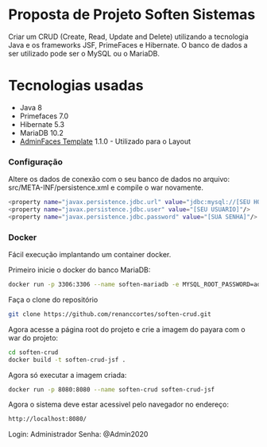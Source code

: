 # Proposta de Projeto Soften Sistemas

 Criar um CRUD (Create, Read, Update and Delete) utilizando a tecnologia
Java e os frameworks JSF, PrimeFaces e Hibernate. O banco de dados a ser
utilizado pode ser o MySQL ou o MariaDB.
  
# Tecnologias usadas
  - Java 8
  - Primefaces 7.0
  - Hibernate 5.3 
  - MariaDB 10.2
  - [AdminFaces Template] 1.1.0 - Utilizado para o Layout
 

### Configuração

Altere os dados de conexão com o seu banco de dados no arquivo: src/META-INF/persistence.xml e compile o war novamente.
 ```sh
<property name="javax.persistence.jdbc.url" value="jdbc:mysql://[SEU HOST]/softenbd"/>  //O Docker cria uma interface bridge com o ip que deve se colocar
<property name="javax.persistence.jdbc.user" value="[SEU USUARIO]"/> 
<property name="javax.persistence.jdbc.password" value="[SUA SENHA]"/>
```
 
### Docker
Fácil execução implantando um container docker.

Primeiro inicie o docker do banco MariaDB:
```sh
docker run -p 3306:3306 --name soften-mariadb -e MYSQL_ROOT_PASSWORD=admin -e MYSQL_DATABASE=softenbd -d mariadb:10.2
```

Faça o clone do repositório

 ```sh
 git clone https://github.com/renanccortes/soften-crud.git  
```

Agora acesse a página root do projeto e crie a imagem do payara com o war do projeto:
 ```sh
 cd soften-crud
docker build -t soften-crud-jsf .  
```

Agora só executar a imagem criada:
 ```sh
 docker run -p 8080:8080 --name soften-crud soften-crud-jsf
 ```

Agora o sistema deve estar acessivel pelo navegador no endereço:
 ```sh
 http://localhost:8080/
 ```
 
 Login: Administrador
 Senha: @Admin2020    

 
   [AdminFaces Template]: <https://github.com/adminfaces/admin-template>
 
